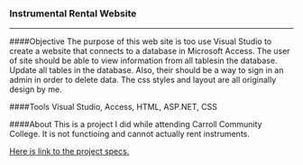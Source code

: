 ### Instrumental Rental Website
***
####Objective
The purpose of this web site is too use Visual Studio to create a website that connects to a database in Microsoft Access. 
The user of site should be able to view information from all tablesin the database. Update all tables in the database.
Also, their should be a way to sign in an admin in order to delete data. The css styles and layout are all originally 
design by me. 

####Tools
Visual Studio, Access, HTML, ASP.NET, CSS

####About
This is a project I did while attending Carroll Community College. It is not functioing and cannot actually rent instruments. 

[Here is link to the project specs.](http://www.mywebcourse.org/cis237/projects/semester.aspx)
